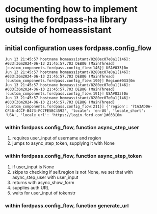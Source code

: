 # documenting how to implement using the fordpass-ha library outside of homeassistant
## initial configuration uses fordpass.config_flow
```shell
Jun 13 21:45:57 hostname homeassistant/8280ec07e0a1[146]: #033[36m2024-06-13 21:45:57.703 DEBUG (MainThread) [custom_components.fordpass.config_flow:146}] USA#033[0m
Jun 13 21:45:57 hostname homeassistant/8280ec07e0a1[146]: #033[36m2024-06-13 21:45:57.703 DEBUG (MainThread) [custom_components.fordpass.config_flow:190}] Region#033[0m
Jun 13 21:45:57 hostname homeassistant/8280ec07e0a1[146]: #033[36m2024-06-13 21:45:57.703 DEBUG (MainThread) [custom_components.fordpass.config_flow:191}] USA#033[0m
Jun 13 21:45:57 hostname homeassistant/8280ec07e0a1[146]: #033[36m2024-06-13 21:45:57.703 DEBUG (MainThread) [custom_components.fordpass.config_flow:211}] {'region': '71A3AD0A-CF46-4CCF-B473-FC7FE5BC4592', 'locale': 'en-US', 'locale_short': 'USA', 'locale_url': 'https://login.ford.com'}#033[0m
```
### within fordpass.config_flow, function async_step_user
1. requires user_input of username and region
1. jumps to async_step_token, supplying it with None
### within fordpass.config_flow, function async_step_token
1. if user_input is None
1. skips to checking if self.region is not None, we set that with async_step_user with user_input
1. returns with async_show_form
1. supplies auth URL
1. waits for user_input of tokenstr
### within fordpass.config_flow, function generate_url
